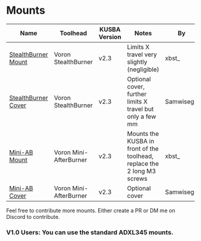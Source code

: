 # Mounts
|Name|Toolhead|KUSBA Version|Notes|By|
|---|---|---|---|---|
|[StealthBurner Mount](./V2.3/StealthBurner.stl)|Voron StealthBurner|v2.3|Limits X travel very slightly (negligible)|xbst_|
|[StealthBurner Cover](./V2.3/SB_cover.stl)|Voron StealthBurner|v2.3|Optional cover, further limits X travel but only a few mm|Samwiseg0|
[Mini-AB Mount](./V2.3/MiniAB.stl)|Voron Mini-AfterBurner|v2.3|Mounts the KUSBA in front of the toolhead, replace the 2 long M3 screws|xbst_|
|[Mini-AB Cover](./V2.3/MiniAB_Cover.stl)|Voron Mini-AfterBurner|v2.3|Optional cover|Samwiseg0|

Feel free to contribute more mounts. Either create a PR or DM me on Discord to contribute.

### V1.0 Users: You can use the standard ADXL345 mounts.
